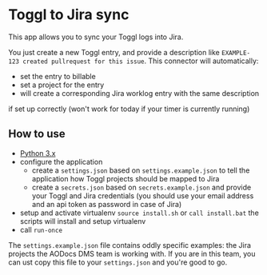 Toggl to Jira sync
==================

This app allows you to sync your Toggl logs into Jira.

You just create a new Toggl entry, and provide a description like
`EXAMPLE-123 created pullrequest for this issue`. This connector will
automatically:

 - set the entry to billable
 - set a project for the entry
 - will create a corresponding Jira worklog entry with the same
   description

if set up correctly (won't work for today if your timer is currently running)


How to use
----------

 - [Python 3.x](https://www.python.org/downloads/)
 - configure the application
   - create a `settings.json` based on `settings.example.json` to
     tell the application how Toggl projects should be mapped to Jira
   - create a `secrets.json` based on `secrets.example.json` and provide
     your Toggl and Jira credentials (you should use your email address and an api token as password in case of Jira)
 - setup and activate virtualenv
   `source install.sh`
   or
   `call install.bat`
   the scripts will install and setup virtualenv
 - call `run-once`

The `settings.example.json` file contains oddly specific examples: the Jira projects the AODocs DMS team is working with.
If you are in this team, you can ust copy this file to your `settings.json` and you're good to go.
